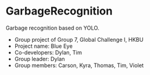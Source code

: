 # GarbageRecognition
Garbage recognition based on YOLO.

+ Group project of Group 7, Global Challenge I, HKBU
+ Project name: Blue Eye
+ Co-developers: Dylan, Tim
+ Group leader: Dylan
+ Group members: Carson, Kyra, Thomas, Tim, Violet
